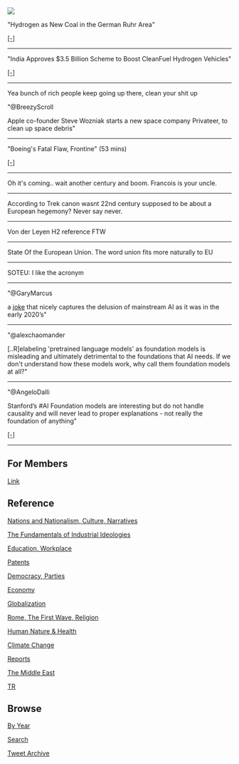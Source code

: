 <img src="https://drive.google.com/uc?export=view&id=1B2wf9R7AMH1d7Vw6e2mucLbIQ5NSjir7"/>

"Hydrogen as New Coal in the German Ruhr Area"

[[-]](https://bit.ly/3Cgcni4)

---

"India Approves $3.5 Billion Scheme to Boost CleanFuel Hydrogen Vehicles"

[[-]](https://bit.ly/3kbYETa)

---

Yea bunch of rich people keep going up there, clean your shit up

"@BreezyScroll

Apple co-founder Steve Wozniak starts a new space company Privateer,
to clean up space debris"

---

"Boeing's Fatal Flaw, Frontine" (53 mins)

[[-]](https://youtu.be/wXMO0bhPhCw)

---

Oh it's coming.. wait another century and boom. Francois is your uncle.

---

According to Trek canon wasnt 22nd century supposed to be about a European
hegemony? Never say never.

---

Von der Leyen H2 reference FTW

---

State Of the European Union. The word union fits more naturally to EU

---

SOTEU: I like the acronym

---

"@GaryMarcus

a [joke](https://twitter.com/berilsirmacek/status/1437811058069098501) that nicely
captures the delusion of mainstream AI as it was in the early 2020’s"

---

"@alexchaomander

[..R]elabeling 'pretrained language models' as foundation models is
misleading and ultimately detrimental to the foundations that AI
needs. If we don't understand how these models work, why call them
foundation models at all?"

---

"@AngeloDalli

Stanford’s #AI Foundation models are interesting but do not handle
causality and will never lead to proper explanations - not really the
foundation of anything"

[[-]](https://twitter.com/AngeloDalli/status/1437434536078585857)

---

## For Members

[Link](https://thirdwave-members.herokuapp.com)

## Reference

[Nations and Nationalism, Culture, Narratives](/2013/02/nations-and-nationalism.md)

[The Fundamentals of Industrial Ideologies](/2011/04/fundamentals-of-industrial-ideologies.md)

[Education, Workplace](2017/09/education-workplace.md)

[Patents](/2018/09/patents.md)

[Democracy, Parties](/2016/11/democracy.md)

[Economy](/2018/05/economy.md)

[Globalization](/2018/09/globalization.md)

[Rome, The First Wave, Religion](/2017/12/rome.md)

[Human Nature & Health](/2020/07/human-nature.md)

[Climate Change](/2018/12/climate.md)

[Reports](/2019/05/reports.md)

[The Middle East](/2019/07/middleeast.md)

[TR](../tr)

## Browse

[By Year](years.md)

[Search](search.html)

[Tweet Archive](/tweets/README.md)


